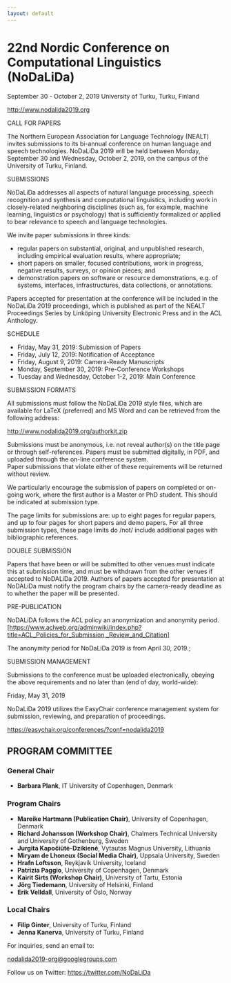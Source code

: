 ```yaml
---
layout: default
---
```



# 22nd Nordic Conference on Computational Linguistics (NoDaLiDa)

September 30 - October 2, 2019
University of Turku, Turku, Finland

http://www.nodalida2019.org


CALL FOR PAPERS

The Northern European Association for Language Technology (NEALT)
invites submissions to its bi-annual conference on human language and
speech technologies.  NoDaLiDa 2019 will be held between Monday, 
September 30 and Wednesday, October 2, 2019, on the campus of the 
University of Turku, Finland.  


SUBMISSIONS  

NoDaLiDa addresses all aspects of natural language processing, speech
recognition and synthesis and computational linguistics, including work
in closely-related neighboring disciplines (such as, for example, machine
learning, linguistics or psychology) that is sufficiently formalized or 
applied to bear relevance to speech and language technologies.

We invite paper submissions in three kinds:

* regular papers on substantial, original, and unpublished research,
  including empirical evaluation results, where appropriate;
* short papers on smaller, focused contributions, work in progress,
  negative results, surveys, or opinion pieces; and
* demonstration papers on software or resource demonstrations, e.g. of
  systems, interfaces, infrastructures, data collections, or annotations.

Papers accepted for presentation at the conference will be included in
the NoDaLiDa 2019 proceedings, which is published as part of the NEALT
Proceedings Series by Linköping University Electronic Press and in the
ACL Anthology.

SCHEDULE

* Friday, May 31, 2019: Submission of Papers
* Friday, July 12, 2019: Notification of Acceptance
* Friday, August 9, 2019: Camera-Ready Manuscripts
* Monday, September 30, 2019: Pre-Conference Workshops
* Tuesday and Wednesday, October 1-2, 2019: Main Conference

SUBMISSION FORMATS

All submissions must follow the NoDaLiDa 2019 style files, which are
available for LaTeX (preferred) and MS Word and can be
retrieved from the following address:

  http://www.nodalida2019.org/authorkit.zip  

Submissions must be anonymous, i.e. not reveal author(s) on the title
page or through self-references.  Papers must be submitted digitally,
in PDF, and uploaded through the on-line conference system.  
Paper submissions that violate either of these
requirements will be returned without review.

We particularly encourage the submission of papers on completed or 
on-going work, where the first author is a Master or PhD student. This should
be indicated at submission type.

The page limits for submissions are: up to eight pages for regular papers, 
and up to four pages for short papers and demo papers. 
For all three submission types, these page limits do /not/ include 
additional pages with bibliographic references.

DOUBLE SUBMISSION

Papers that have been or will be submitted to other venues must indicate this at submission time, and must be withdrawn from the other venues if accepted to NoDALiDa 2019. Authors of papers accepted for presentation at NoDALiDa must notify the program chairs by the camera-ready deadline as to whether the paper will be presented.

PRE-PUBLICATION

NoDALiDA follows the ACL policy an anonymization and anonymity period. [https://www.aclweb.org/adminwiki/index.php?title=ACL_Policies_for_Submission,_Review_and_Citation]

The anonymity period for NoDaLiDa 2019 is from April 30, 2019.;

SUBMISSION MANAGEMENT

Submissions to the conference must be uploaded electronically, obeying 
the above requirements and no later than (end of day, world-wide):

Friday, May 31, 2019

NoDaLiDa 2019 utilizes the EasyChair conference management system for 
submission, reviewing, and preparation of proceedings. 

https://easychair.org/conferences/?conf=nodalida2019


## PROGRAM COMMITTEE

### General Chair

* **Barbara Plank**, IT University of Copenhagen, Denmark

### Program Chairs

* **Mareike Hartmann (Publication Chair)**, University of Copenhagen, Denmark
* **Richard Johansson (Workshop Chair)**, Chalmers Technical University and University of Gothenburg, Sweden
* **Jurgita Kapočiūtė-Dzikienė**, Vytautas Magnus University, Lithuania
* **Miryam de Lhoneux (Social Media Chair)**, Uppsala University, Sweden
* **Hrafn Loftsson**, Reykjavík University, Iceland
* **Patrizia Paggio**, University of Copenhagen, Denmark
* **Kairit Sirts (Workshop Chair)**, University of Tartu, Estonia
* **Jörg Tiedemann**, University of Helsinki, Finland
* **Erik Velldall**, University of Oslo, Norway

### Local Chairs

* **Filip Ginter**, University of Turku, Finland
* **Jenna Kanerva**, University of Turku, Finland


For inquiries, send an email to:

nodalida2019-org@googlegroups.com

Follow us on Twitter: https://twitter.com/NoDaLiDa
